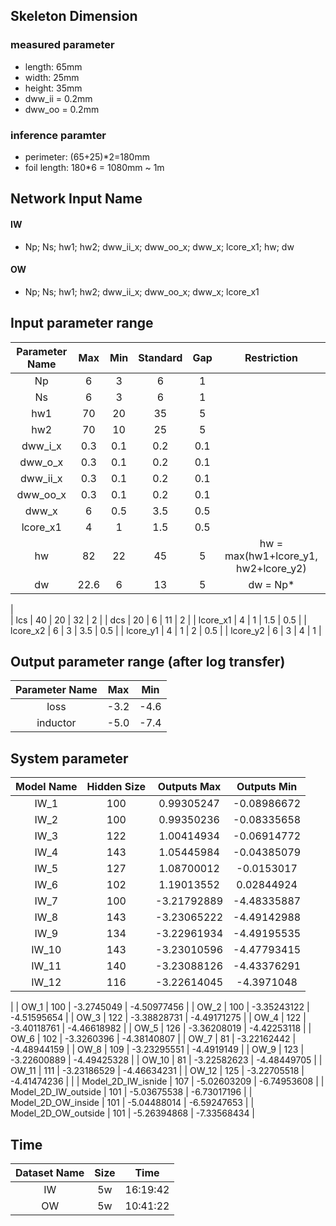 ## Skeleton Dimension 
### measured parameter
- length: 65mm
- width: 25mm
- height: 35mm
- dww_ii = 0.2mm
- dww_oo = 0.2mm
### inference paramter
- perimeter: (65+25)*2=180mm
- foil length: 180*6 = 1080mm ~ 1m

## Network Input Name
#### IW 
- Np; Ns; hw1; hw2; dww_ii_x; dww_oo_x; dww_x; lcore_x1; hw; dw
#### OW
- Np; Ns; hw1; hw2; dww_ii_x; dww_oo_x; dww_x; lcore_x1

## Input parameter range
| Parameter Name | Max          | Min         | Standard           | Gap | Restriction                          |
| :------------: | :----------: | :---------: | :----------------: | :--:| :-----------------------------------:|
| Np             | 6            | 3           | 6                  | 1   |
| Ns             | 6            | 3           | 6                  | 1   |
| hw1            | 70           | 20          | 35                 | 5   |
| hw2            | 70           | 10          | 25                 | 5   |
| dww_i_x        | 0.3          | 0.1         | 0.2                | 0.1 |
| dww_o_x        | 0.3          | 0.1         | 0.2                | 0.1 |
| dww_ii_x       | 0.3          | 0.1         | 0.2                | 0.1 |
| dww_oo_x       | 0.3          | 0.1         | 0.2                | 0.1 |
| dww_x          | 6            | 0.5         | 3.5                | 0.5 |
| lcore_x1       | 4            | 1           | 1.5                | 0.5 |
| hw             | 82           | 22          | 45                 | 5   | hw = max(hw1+lcore_y1, hw2+lcore_y2) |
| dw             | 22.6         | 6           | 13                 | 5   | dw = Np*
|  
| lcs            | 40           | 20          | 32                 | 2   |
| dcs            | 20           | 6           | 11                 | 2   |
| lcore_x1       | 4            | 1           | 1.5                | 0.5 |
| lcore_x2       | 6            | 3           | 3.5                | 0.5 |
| lcore_y1       | 4            | 1           | 2                  | 0.5 |
| lcore_y2       | 6            | 3           | 4                  | 1   |

## Output parameter range (after log transfer)
| Parameter Name | Max          | Min         | 
| :------------: | :----------: | :---------: |
| loss           | -3.2         | -4.6        |   
| inductor       | -5.0         | -7.4        |   

## System parameter
|  Model Name   | Hidden Size  | Outputs Max | Outputs Min | 
| :-----------: | :----------: | :---------: | :---------: |
| IW_1          | 100          | 0.99305247  | -0.08986672 |
| IW_2          | 100          | 0.99350236  | -0.08335658 |
| IW_3          | 122          | 1.00414934  | -0.06914772 |
| IW_4          | 143          | 1.05445984  | -0.04385079 |
| IW_5          | 127          | 1.08700012  | -0.0153017  |
| IW_6          | 102          | 1.19013552  | 0.02844924  |
| IW_7          | 100          | -3.21792889 | -4.48335887 |
| IW_8          | 143          | -3.23065222 | -4.49142988 |
| IW_9          | 134          | -3.22961934 | -4.49195535 |
| IW_10         | 143          | -3.23010596 | -4.47793415 |
| IW_11         | 140          | -3.23088126 | -4.43376291 |
| IW_12         | 116          | -3.22614045 | -4.3971048  |
|
| OW_1          | 100          | -3.2745049  | -4.50977456 |
| OW_2          | 100          | -3.35243122 | -4.51595654 |
| OW_3          | 122          | -3.38828731 | -4.49171275 |
| OW_4          | 122          | -3.40118761 | -4.46618982 |
| OW_5          | 126          | -3.36208019 | -4.42253118 |
| OW_6          | 102          | -3.3260396  | -4.38140807 |
| OW_7          | 81           | -3.22162442 | -4.48944159 |
| OW_8          | 109          | -3.23295551 | -4.4919149  |
| OW_9          | 123          | -3.22600889 | -4.49425328 |
| OW_10         | 81           | -3.22582623 | -4.48449705 |
| OW_11         | 111          | -3.23186529 | -4.46634231 |
| OW_12         | 125          | -3.22705518 | -4.41474236 |
|
| Model_2D_IW_isnide  | 107          | -5.02603209 | -6.74953608 |
| Model_2D_IW_outside | 101          | -5.03675538 | -6.73017196 |
| Model_2D_OW_inside  | 101          | -5.04488014 | -6.59247653 |
| Model_2D_OW_outside | 101          | -5.26394868 | -7.33568434 |

## Time
|  Dataset Name | Size         | Time        | 
| :-----------: | :----------: | :---------: |
| IW            | 5w           | 16:19:42    |
| OW            | 5w           | 10:41:22    |